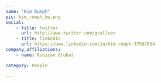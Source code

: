 ```yaml
---
name: "Kim Rumph"
pic: kim_rumph_bw.png
social:
    - title: twitter
      url: http://www.twitter.com/gcallsen
    - title: linkedin
      url: https://www.linkedin.com/in/kim-rumph-37567634
company_affiliations:
    - name: Rubicon Global

category: People

---
```

